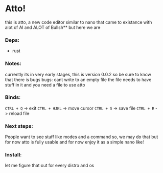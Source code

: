 # Atto!

this is atto, a new code editor similar to nano that came to existance with alot of AI and ALOT of Bullsh** but here we are

### Deps: 
  - rust

### Notes:

currently its in very early stages, this is version 0.0.2 so be sure to know that there is bugs 
bugs: cant write to an empty file the file needs to have stuff in it and you need a file to use atto

### Binds:

`CTRL + Q` -> exit
`CTRL + HJKL` -> move cursor
`CTRL + S` -> save file
`CTRL + R` -> reload file

### Next steps:

People want to see stuff like modes and a command so, we may do that but for now atto is fully usable and for now enjoy it as a simple nano like!

### Install:

let me figure that out for every distro and os
